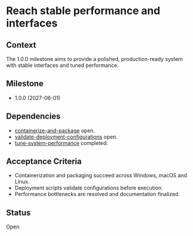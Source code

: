 # Reach stable performance and interfaces

## Context
The 1.0.0 milestone aims to provide a polished, production-ready system with
stable interfaces and tuned performance.

## Milestone
- 1.0.0 (2027-06-01)

## Dependencies

- [containerize-and-package](containerize-and-package.md) open.
- [validate-deployment-configurations](validate-deployment-configurations.md) open.
- [tune-system-performance](archive/tune-system-performance.md) completed.

## Acceptance Criteria
- Containerization and packaging succeed across Windows, macOS and Linux.
- Deployment scripts validate configurations before execution.
- Performance bottlenecks are resolved and documentation finalized.

## Status
Open
